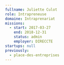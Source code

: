 ```yaml
---
fullname: Juliette Culot
role: Intrapreneuse
domaine: Intraprenariat
missions:
  - start: 2017-03-27
    end: 2018-12-31
    status: admin
    employer: DIRECCTE
startups: null
previously:
  - place-des-entreprises
---
```

